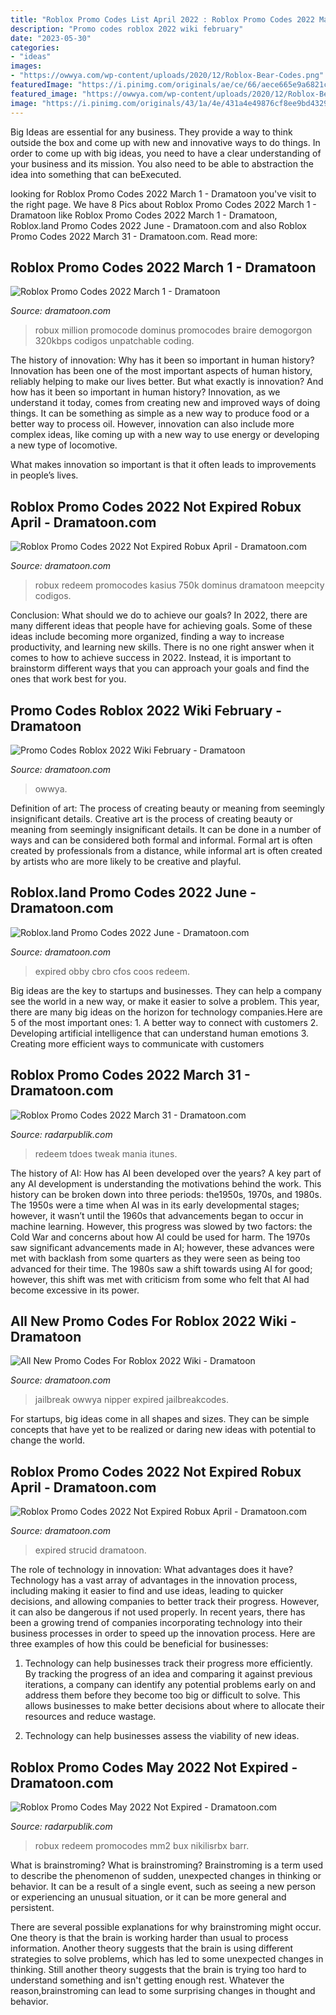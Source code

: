```yaml
---
title: "Roblox Promo Codes List April 2022 : Roblox Promo Codes 2022 March 1"
description: "Promo codes roblox 2022 wiki february"
date: "2023-05-30"
categories:
- "ideas"
images:
- "https://owwya.com/wp-content/uploads/2020/12/Roblox-Bear-Codes.png"
featuredImage: "https://i.pinimg.com/originals/ae/ce/66/aece665e9a6821c30a91e8b531ec8677.jpg"
featured_image: "https://owwya.com/wp-content/uploads/2020/12/Roblox-Bear-Codes.png"
image: "https://i.pinimg.com/originals/43/1a/4e/431a4e49876cf8ee9bd4329880f693c2.jpg"
---
```



Big Ideas are essential for any business. They provide a way to think outside the box and come up with new and innovative ways to do things. In order to come up with big ideas, you need to have a clear understanding of your business and its mission. You also need to be able to abstraction the idea into something that can beExecuted.

	

		
looking for Roblox Promo Codes 2022 March 1 - Dramatoon you've visit to the right page. We have 8 Pics about Roblox Promo Codes 2022 March 1 - Dramatoon like Roblox Promo Codes 2022 March 1 - Dramatoon, Roblox.land Promo Codes 2022 June - Dramatoon.com and also Roblox Promo Codes 2022 March 31 - Dramatoon.com. Read more:
		
    
## Roblox Promo Codes 2022 March 1 - Dramatoon

<img loading=lazy src="https://i.pinimg.com/originals/43/1a/4e/431a4e49876cf8ee9bd4329880f693c2.jpg" onerror="this.onerror=null;this.src='https://tse2.mm.bing.net/th?id=OIP.Mz-J3GcXjEolT6R0uTRwfQHaEK&amp;pid=15.1';" alt="Roblox Promo Codes 2022 March 1 - Dramatoon">

_Source: dramatoon.com_

>robux million promocode dominus promocodes braire demogorgon 320kbps codigos unpatchable coding. 

	

The history of innovation: Why has it been so important in human history?
Innovation has been one of the most important aspects of human history, reliably helping to make our lives better. But what exactly is innovation? And how has it been so important in human history?
Innovation, as we understand it today, comes from creating new and improved ways of doing things. It can be something as simple as a new way to produce food or a better way to process oil. However, innovation can also include more complex ideas, like coming up with a new way to use energy or developing a new type of locomotive.

What makes innovation so important is that it often leads to improvements in people’s lives.

    
## Roblox Promo Codes 2022 Not Expired Robux April - Dramatoon.com

<img loading=lazy src="https://i.pinimg.com/originals/50/26/77/5026776c02386ba1d20557c960c3edbe.jpg" onerror="this.onerror=null;this.src='https://tse3.mm.bing.net/th?id=OIP.8IQMY0qLI5mIVfAEg-yMhgHaEK&amp;pid=15.1';" alt="Roblox Promo Codes 2022 Not Expired Robux April - Dramatoon.com">

_Source: dramatoon.com_

>robux redeem promocodes kasius 750k dominus dramatoon meepcity codigos. 

	

Conclusion: What should we do to achieve our goals?
In 2022, there are many different ideas that people have for achieving goals. Some of these ideas include becoming more organized, finding a way to increase productivity, and learning new skills. There is no one right answer when it comes to how to achieve success in 2022. Instead, it is important to brainstorm different ways that you can approach your goals and find the ones that work best for you.

    
## Promo Codes Roblox 2022 Wiki February - Dramatoon

<img loading=lazy src="https://owwya.com/wp-content/uploads/2020/12/Roblox-Bear-Codes.png" onerror="this.onerror=null;this.src='https://tse1.mm.bing.net/th?id=OIP.IdNRfZdXCvMDOm43aNyecAHaDz&amp;pid=15.1';" alt="Promo Codes Roblox 2022 Wiki February - Dramatoon">

_Source: dramatoon.com_

>owwya. 

	

Definition of art: The process of creating beauty or meaning from seemingly insignificant details.
Creative art is the process of creating beauty or meaning from seemingly insignificant details. It can be done in a number of ways and can be considered both formal and informal. Formal art is often created by professionals from a distance, while informal art is often created by artists who are more likely to be creative and playful.

    
## Roblox.land Promo Codes 2022 June - Dramatoon.com

<img loading=lazy src="https://i.pinimg.com/originals/ae/ce/66/aece665e9a6821c30a91e8b531ec8677.jpg" onerror="this.onerror=null;this.src='https://tse3.mm.bing.net/th?id=OIP.R0dYSJd9C2FLWpSFKGm--wHaEK&amp;pid=15.1';" alt="Roblox.land Promo Codes 2022 June - Dramatoon.com">

_Source: dramatoon.com_

>expired obby cbro cfos coos redeem. 

	

Big ideas are the key to startups and businesses. They can help a company see the world in a new way, or make it easier to solve a problem. This year, there are many big ideas on the horizon for technology companies.Here are 5 of the most important ones: 1. A better way to connect with customers 2. Developing artificial intelligence that can understand human emotions 3. Creating more efficient ways to communicate with customers 
    
## Roblox Promo Codes 2022 March 31 - Dramatoon.com

<img loading=lazy src="https://trickwon.com/wp-content/uploads/2020/09/Roblox-Gift-Card-for-Robux-Codes-in-2020.jpg" onerror="this.onerror=null;this.src='https://tse1.mm.bing.net/th?id=OIP.hQBW7FhWqXIbmTd95zTN6wAAAA&amp;pid=15.1';" alt="Roblox Promo Codes 2022 March 31 - Dramatoon.com">

_Source: radarpublik.com_

>redeem tdoes tweak mania itunes. 

	

The history of AI: How has AI been developed over the years?
A key part of any AI development is understanding the motivations behind the work. This history can be broken down into three periods: the1950s, 1970s, and 1980s. The 1950s were a time when AI was in its early developmental stages; however, it wasn’t until the 1960s that advancements began to occur in machine learning. However, this progress was slowed by two factors: the Cold War and concerns about how AI could be used for harm. The 1970s saw significant advancements made in AI; however, these advances were met with backlash from some quarters as they were seen as being too advanced for their time. The 1980s saw a shift towards using AI for good; however, this shift was met with criticism from some who felt that AI had become excessive in its power.

    
## All New Promo Codes For Roblox 2022 Wiki - Dramatoon

<img loading=lazy src="https://owwya.com/wp-content/uploads/2020/08/Roblox-Jailbreak-Codes.png" onerror="this.onerror=null;this.src='https://tse1.mm.bing.net/th?id=OIP.4Wlh2gJIqEaBBJ5w4QCLXwHaDz&amp;pid=15.1';" alt="All New Promo Codes For Roblox 2022 Wiki - Dramatoon">

_Source: dramatoon.com_

>jailbreak owwya nipper expired jailbreakcodes. 

	

For startups, big ideas come in all shapes and sizes. They can be simple concepts that have yet to be realized or daring new ideas with potential to change the world.

    
## Roblox Promo Codes 2022 Not Expired Robux April - Dramatoon.com

<img loading=lazy src="https://i.pinimg.com/originals/65/e9/8f/65e98f54478ac7fc472bc63acdf5d9e0.jpg" onerror="this.onerror=null;this.src='https://tse2.mm.bing.net/th?id=OIP.1wD7E4h6CB5peut_UQ-5tgHaEK&amp;pid=15.1';" alt="Roblox Promo Codes 2022 Not Expired Robux April - Dramatoon.com">

_Source: dramatoon.com_

>expired strucid dramatoon. 

	

The role of technology in innovation: What advantages does it have?
Technology has a vast array of advantages in the innovation process, including making it easier to find and use ideas, leading to quicker decisions, and allowing companies to better track their progress. However, it can also be dangerous if not used properly. In recent years, there has been a growing trend of companies incorporating technology into their business processes in order to speed up the innovation process. Here are three examples of how this could be beneficial for businesses: 
1) Technology can help businesses track their progress more efficiently. By tracking the progress of an idea and comparing it against previous iterations, a company can identify any potential problems early on and address them before they become too big or difficult to solve. This allows businesses to make better decisions about where to allocate their resources and reduce wastage. 

2) Technology can help businesses assess the viability of new ideas.

    
## Roblox Promo Codes May 2022 Not Expired - Dramatoon.com

<img loading=lazy src="https://i.ytimg.com/vi/C3HO7fYr3SQ/maxresdefault.jpg" onerror="this.onerror=null;this.src='https://tse1.mm.bing.net/th?id=OIP.E7Ey80qb78i0HclJqLvD_wHaEK&amp;pid=15.1';" alt="Roblox Promo Codes May 2022 Not Expired - Dramatoon.com">

_Source: radarpublik.com_

>robux redeem promocodes mm2 bux nikilisrbx barr. 

	

What is brainstroming?
What is brainstroming?
Brainstroming is a term used to describe the phenomenon of sudden, unexpected changes in thinking or behavior. It can be a result of a single event, such as seeing a new person or experiencing an unusual situation, or it can be more general and persistent.

There are several possible explanations for why brainstroming might occur. One theory is that the brain is working harder than usual to process information. Another theory suggests that the brain is using different strategies to solve problems, which has led to some unexpected changes in thinking. Still another theory suggests that the brain is trying too hard to understand something and isn't getting enough rest. Whatever the reason,brainstroming can lead to some surprising changes in thought and behavior.


